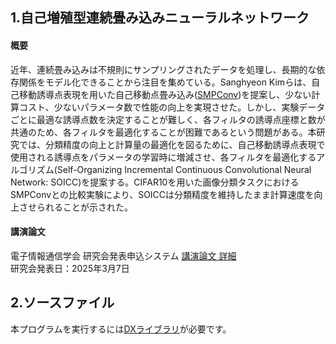 ## 1.自己増殖型連続畳み込みニューラルネットワーク
#### 概要
近年、連続畳み込みは不規則にサンプリングされたデータを処理し、長期的な依存関係をモデル化できることから注目を集めている。Sanghyeon Kimらは、自己移動誘導点表現を用いた自己移動点畳み込み([SMPConv](https://arxiv.org/abs/2304.02330))を提案し、少ない計算コスト、少ないパラメータ数で性能の向上を実現させた。しかし、実験データごとに最適な誘導点数を決定することが難しく、各フィルタの誘導点座標と数が共通のため、各フィルタを最適化することが困難であるという問題がある。本研究では、分類精度の向上と計算量の最適化を図るために、自己移動誘導点表現で使用される誘導点をパラメータの学習時に増減させ、各フィルタを最適化するアルゴリズム(Self-Organizing Incremental Continuous Convolutional Neural Network: SOICC)を提案する。CIFAR10を用いた画像分類タスクにおけるSMPConvとの比較実験により、SOICCは分類精度を維持したまま計算速度を向上させられることが示された。 
#### 講演論文
電子情報通信学会 研究会発表申込システム [講演論文 詳細](https://ken.ieice.org/ken/paper/20250307mcjn/)  
研究会発表日：2025年3月7日  
## 2.ソースファイル
本プログラムを実行するには[DXライブラリ](https://dxlib.xsrv.jp/)が必要です。

